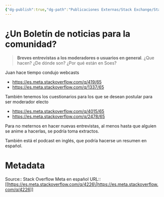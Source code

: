 ```yaml
---
{"dg-publish":true,"dg-path":"Publicaciones Externas/Stack Exchange/Stack Overflow en español/Stack Overflow en español Meta/es.meta.stackoverflow.com-4226.md","permalink":"/publicaciones-externas/stack-exchange/stack-overflow-en-espanol/stack-overflow-en-espanol-meta/es-meta-stackoverflow-com-4226/","title":"¿Un Boletín de noticias para la comunidad?","hide":true,"noteIcon":"\"0\"","created":"2024-04-03T12:49:10.511-06:00","updated":"2024-04-05T16:44:04.149-06:00"}
---
```


# ¿Un Boletín de noticias para la comunidad?

> **Breves entrevistas a los moderadores o usuarios en general**. ¿Que hacen? ¿De dónde son? ¿Por qué están en Soes?

Juan hace tiempo condujo webcasts

- https://es.meta.stackoverflow.com/q/419/65
- https://es.meta.stackoverflow.com/q/1337/65

También tenemos los cuestionarios para los que se desean postular para ser moderador electo

- https://es.meta.stackoverflow.com/q/4015/65
- https://es.meta.stackoverflow.com/q/2478/65

Para no meternos en hacer nuevas entrevistas, al menos hasta que alguien se anime a hacerlas, se podría toma extractos.

También está el podcast en inglés, que podría hacerse un resumen en español.

# Metadata
Source:: Stack Overflow Meta en español
URL:: [[https://es.meta.stackoverflow.com/q/4226\|https://es.meta.stackoverflow.com/q/4226]]

